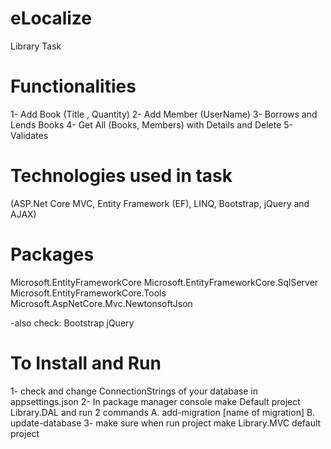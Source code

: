 # eLocalize
 Library Task

# Functionalities 
 1- Add Book (Title , Quantity)
 2- Add Member (UserName)
 3- Borrows and Lends Books
 4- Get All (Books, Members) with Details and Delete
 5- Validates

# Technologies used in task
(ASP.Net Core MVC, Entity Framework (EF), LINQ, Bootstrap, jQuery and AJAX)

# Packages
Microsoft.EntityFrameworkCore
Microsoft.EntityFrameworkCore.SqlServer
Microsoft.EntityFrameworkCore.Tools
Microsoft.AspNetCore.Mvc.NewtonsoftJson

-also check:
Bootstrap
jQuery

# To Install and Run
1- check and change ConnectionStrings of your database in appsettings.json
2- In package manager console make Default project Library.DAL and run 2 commands
    A. add-migration [name of migration]
    B. update-database
3- make sure when run project make Library.MVC default project